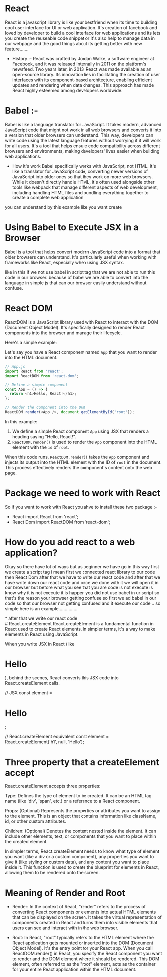 # React 
  React is  a javascript library is like your bestfriend when its time to building cool user interface for UI or web application. It's creation of facebook and loved by developer to build a cool interface for web applications and its  lets you create the  reuseable code
  snippet or it's also help to manage data in our webpage and the good things about its getting better with new feature.......
* History :-
React was crafted by Jordan Walke, a software engineer at Facebook, and it was released internally in 2011 on the platform's newsfeed. Two years later, in 2013, React was made available as an open-source library. Its innovation lies in facilitating the creation of user interfaces with its component-based architecture, enabling efficient updates and rendering when data changes. This approach has made React highly esteemed among developers worldwide.

# Babel :-
Babel is like a language translator for JavaScript. It takes modern, advanced JavaScript code that might not work in all web browsers and converts it into a version that older browsers can understand. This way, developers can write code using the latest language features without worrying if it will work for all users. It's a tool that helps ensure code compatibility   across different browsers and environments, making developers' lives easier when building web applications.

* How it's work 
Babel specifically works with JavaScript, not HTML. It's like a translator for JavaScript code, converting newer versions of JavaScript into older ones so that they work on more web browsers. While it doesn't directly handle HTML, it's often used alongside other tools like webpack that manage different aspects of web development, including handling HTML files and bundling everything together to create a complete web application.

you can understand by this example like you want create
# Using Babel to Execute JSX in a Browser

Babel is a tool that helps convert modern JavaScript code into a format that older browsers can understand. It's particularly useful when working with frameworks like React, especially when using JSX syntax.

<!DOCTYPE html>
<html>
<head>
  <title>JSX Example</title>
</head>
<body>
  <div id="root"></div>
  <script type="text/babel">
    const element = <h1>Hello, JSX!</h1>;
    ReactDOM.render(element, document.getElementById('root'));
  </script>
  <script src="https://cdnjs.cloudflare.com/ajax/libs/react/16.8.4/umd/react.development.js"></script>
  <script src="https://cdnjs.cloudflare.com/ajax/libs/react-dom/16.8.4/umd/react-dom.development.js"></script>
  <script src="https://cdnjs.cloudflare.com/ajax/libs/babel-standalone/6.26.0/babel.min.js"></script>
</body>
</html>

like in this if we not use babel in script tag that we are not able to run this code in our browser..because of babel we are able to convert into the language in simple js that can our browser easily understand without confuse.


# React DOM

ReactDOM is a JavaScript library used with React to interact with the DOM (Document Object Model). It's specifically designed to render React components into the browser and manage their lifecycle.

Here's a simple example:

Let's say you have a React component named `App` that you want to render into the HTML document.

```javascript
// App.js
import React from 'react';
import ReactDOM from 'react-dom';

// Define a simple component
const App = () => {
  return <h1>Hello, React!</h1>;
};

// Render the component into the DOM
ReactDOM.render(<App />, document.getElementById('root'));
```

In this example:

1. We define a simple React component `App` using JSX that renders a heading saying "Hello, React!".
2. `ReactDOM.render()` is used to render the `App` component into the HTML element with the `id` of `root`.

When this code runs, `ReactDOM.render()` takes the `App` component and injects its output into the HTML element with the ID of `root` in the document. This process effectively renders the component's content onto the web page.
# Package we need to work with React
So if you want to work with React you ahve to install these two package :- 
* React     import React from 'react';
* React Dom    import ReactDOM from 'react-dom';

# How do you add react to a web application?
Okay so there have lot of ways  but as beginner we have go in this way first we create a script tag i mean first we connected react library to our code then React Dom  after that we have to write our react code and after that we have write down our react code and once we done with it we will open it in our browser but before what you see that you are code is not execute is know why it is not execute it is happen you did not use babel in ur script so that's the reason your browser getting confuse so first we  ad babel in our code so that our browser not getting confused and it execute our code .. so simple  here is an example...............
<!DOCTYPE html>
<html>
<head>
  <title>My React App</title>
  <!-- Include React and ReactDOM from CDN -->
  <script src="https://cdnjs.cloudflare.com/ajax/libs/react/16.8.4/umd/react.development.js"></script>
  <script src="https://cdnjs.cloudflare.com/ajax/libs/react-dom/16.8.4/umd/react-dom.development.js"></script>
</head>
<body>
  <div id="root"></div>
  <!-- Your React code will go here -->
</body>
</html>
* after that we write our react code 
<!-- ... (previous HTML) ... -->
<body>
  <div id="root"></div>

  <!-- React code -->
  <script type="text/babel">
    const element = <h1>Hello, React!</h1>;
    ReactDOM.render(element, document.getElementById('root'));
  </script>
</body>
<!--  -->
# React.createElement
React.createElement is a fundamental function in React used to create React elements. In simpler terms, it's a way to make elements in React using JavaScript.

When you write JSX in React (like <h1>Hello</h1>), behind the scenes, React converts this JSX code into React.createElement calls.

// JSX
const element = <h1>Hello</h1>;

// React.createElement equivalent
const element = React.createElement('h1', null, 'Hello');

<!--  -->
# Three property that a createElement accept
React.createElement accepts three properties:

Type: Defines the type of element to be created. It can be an HTML tag name (like 'div', 'span', etc.) or a reference to a React component.

Props: (Optional) Represents the properties or attributes you want to assign to the element. This is an object that contains information like className, id, or other custom attributes.

Children: (Optional) Denotes the content nested inside the element. It can include other elements, text, or components that you want to place within the created element.

In simpler terms, React.createElement needs to know what type of element you want (like a div or a custom component), any properties you want to give it (like styling or custom data), and any content you want to place inside it. This function is used to create the blueprint for elements in React, allowing them to be rendered onto the screen.

# Meaning of Render and Root
* Render: In the context of React, "render" refers to the process of converting React components or elements into actual HTML elements that can be displayed on the screen. It takes the virtual representation of components created in React and turns them into visible elements that users can see and interact with in the web browser.

 * Root: In React, "root" typically refers to the HTML element where the React application gets mounted or inserted into the DOM (Document Object Model). It's the entry point for your React app. When you call ReactDOM.render() in React, you specify the React component you want to render and the DOM element where it should be rendered. This DOM element, often referred to as the "root" element, acts as the container for your entire React application within the HTML document.






